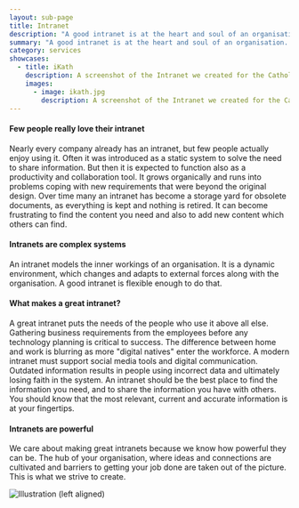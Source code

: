 ```yaml
---
layout: sub-page
title: Intranet
description: "A good intranet is at the heart and soul of an organisation. It's where people go to get answers to their questions, and where they share their work and collaborate with each other."
summary: "A good intranet is at the heart and soul of an organisation. It's where people go to get answers to their questions, and where they share their work and collaborate with each other."
category: services
showcases: 
  - title: iKath
    description: A screenshot of the Intranet we created for the Catholic Synode of Zürich.
    images: 
      - image: ikath.jpg
        description: A screenshot of the Intranet we created for the Catholic Synode of Zürich.
---
```


<!-- “Consulting” (Denso), “Implementation” (OiRA), “Intranet” (ikath) and “Support” (UniBW) -->

#### Few people really love their intranet

Nearly every company already has an intranet, but few people actually enjoy using it.
Often it was introduced as a static system to solve the need to share information.
But then it is expected to function also as a productivity and collaboration tool.
It grows organically and runs into problems coping with new requirements that were beyond the original design.
Over time many an intranet has become a storage yard for obsolete documents, as everything is kept and nothing is retired.
It can become frustrating to find the content you need and also to add new content which others can find.


#### Intranets are complex systems

An intranet models the inner workings of an organisation.
It is a dynamic environment, which changes and adapts to external forces along with the organisation.
A good intranet is flexible enough to do that.


#### What makes a great intranet?

A great intranet puts the needs of the people who use it above all else.
Gathering business requirements from the employees before any technology planning is critical to success.
The difference between home and work is blurring as more "digital natives" enter the workforce.
A modern intranet must support social media tools and digital communication.
Outdated information results in people using incorrect data and ultimately losing faith in the system.
An intranet should be the best place to find the information you need, and to share the information you have with others.
You should know that the most relevant, current and accurate information is at your fingertips.


#### Intranets are powerful

We care about making great intranets because we know how powerful they can be.
The hub of your organisation, where ideas and connections are cultivated and barriers to getting your job done are taken out of the picture.
This is what we strive to create.

![Illustration (left aligned)](/media/pi-case.jpg)
